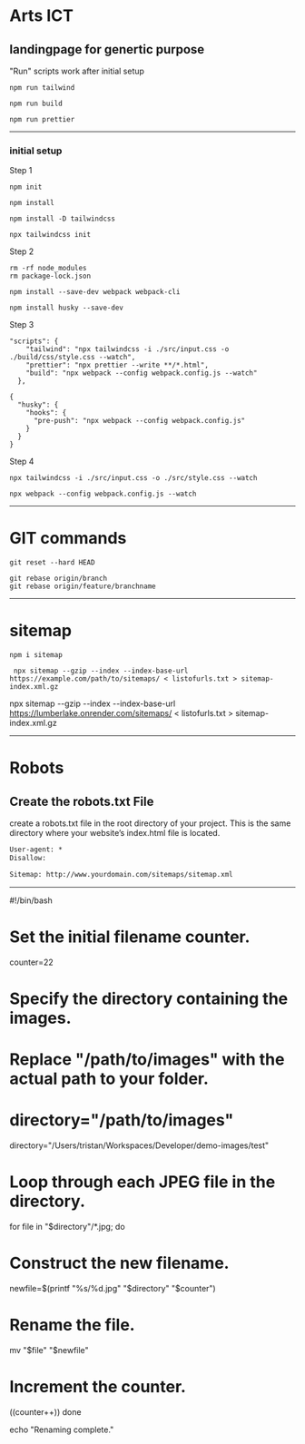 # Arts ICT
## landingpage for genertic purpose

"Run" scripts work after initial setup
``` run tailwind
npm run tailwind
```
``` run build
npm run build
```
``` run prettier
npm run prettier
```


---
### initial setup
Step 1

```init npm
npm init 
```

```install npm
npm install 
```

```install tailwind css
npm install -D tailwindcss
```

``` init tailwind
npx tailwindcss init
```

Step 2
``` install webpack
rm -rf node_modules
rm package-lock.json

npm install --save-dev webpack webpack-cli
```

``` Using npm scripts and husky for Git Hooks
npm install husky --save-dev
```

Step 3
``` Add a scripts field to your package.json to run the commands:  
"scripts": {
    "tailwind": "npx tailwindcss -i ./src/input.css -o ./build/css/style.css --watch",
    "prettier": "npx prettier --write **/*.html",
    "build": "npx webpack --config webpack.config.js --watch"
  },

```

``` Add a husky field to your package.json to run the webpack command before every push:
{
  "husky": {
    "hooks": {
      "pre-push": "npx webpack --config webpack.config.js"
    }
  }
}

```



Step 4
``` Start the Tailwind CLI build process
npx tailwindcss -i ./src/input.css -o ./src/style.css --watch
```
``` run webpack
npx webpack --config webpack.config.js --watch
```
---

# GIT commands
``` git # This will discard all unstaged changes
git reset --hard HEAD

```

``` git
git rebase origin/branch
git rebase origin/feature/branchname
```
---

# sitemap

```
npm i sitemap

```

``` Once you've confirmed that listofurls.txt exists in your current directory
 npx sitemap --gzip --index --index-base-url https://example.com/path/to/sitemaps/ < listofurls.txt > sitemap-index.xml.gz
```

npx sitemap --gzip --index --index-base-url https://lumberlake.onrender.com/sitemaps/ < listofurls.txt > sitemap-index.xml.gz


---

# Robots
## Create the robots.txt File
create a robots.txt file in the root directory of your project. 
This is the same directory where your website’s index.html file is located.
```robots.txt
User-agent: *
Disallow:

Sitemap: http://www.yourdomain.com/sitemaps/sitemap.xml

```
---
#!/bin/bash

# Set the initial filename counter.
counter=22

# Specify the directory containing the images.
# Replace "/path/to/images" with the actual path to your folder.
# directory="/path/to/images"
directory="/Users/tristan/Workspaces/Developer/demo-images/test"


# Loop through each JPEG file in the directory.
for file in "$directory"/*.jpg; do
# Construct the new filename.
newfile=$(printf "%s/%d.jpg" "$directory" "$counter")

# Rename the file.
mv "$file" "$newfile"

# Increment the counter.
((counter++))
done

echo "Renaming complete."
